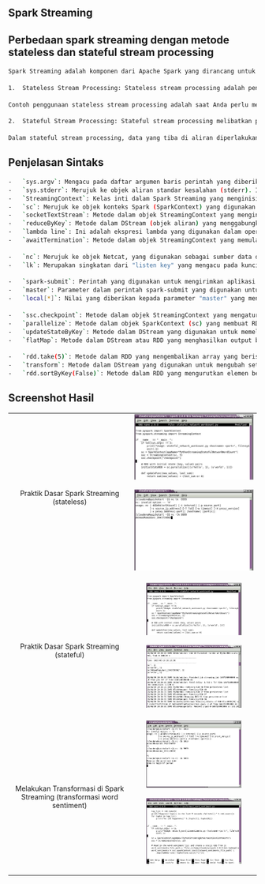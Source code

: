 
## Spark Streaming

##  Perbedaan spark streaming dengan metode stateless dan stateful stream processing
```sh
Spark Streaming adalah komponen dari Apache Spark yang dirancang untuk memproses aliran data secara real-time. Dalam Spark Streaming, ada dua metode pengolahan aliran data yang umum digunakan, yaitu stateless (tanpa status) dan stateful (dengan status). Berikut adalah penjelasan perbedaan antara keduanya:

1.  Stateless Stream Processing: Stateless stream processing adalah pendekatan di mana setiap record (data) dalam aliran diperlakukan secara independen. Setiap record diolah secara terpisah tanpa mempertimbangkan informasi dari record sebelumnya atau dari aliran data secara keseluruhan. Stateless stream processing tidak mempertahankan keadaan atau status apa pun antara batch yang berbeda.

Contoh penggunaan stateless stream processing adalah saat Anda perlu menerapkan transformasi sederhana, seperti pemetaan (mapping) atau filter, pada setiap record dalam aliran data secara terpisah. Setiap record dianggap sebagai entitas terpisah yang tidak bergantung pada record sebelumnya.

2.  Stateful Stream Processing: Stateful stream processing melibatkan pemeliharaan status atau keadaan (state) yang terkait dengan aliran data. Ini berarti setiap record diolah dengan mempertimbangkan informasi dari record sebelumnya dan status global dari aliran data. Status ini dapat berupa nilai terkini, jumlah akumulasi, atau keadaan lain yang relevan.

Dalam stateful stream processing, data yang tiba di aliran diperlakukan sebagai bagian dari urutan yang lebih besar, dan status diperbarui secara berkelanjutan sesuai dengan record baru yang tiba. Hal ini memungkinkan analisis yang lebih kompleks, seperti perhitungan jendela waktu (windowed computations) atau analisis tren.
```
## Penjelasan Sintaks
  ```sh
  -   `sys.argv`: Mengacu pada daftar argumen baris perintah yang diberikan saat menjalankan program. Ini digunakan untuk membaca argumen yang diberikan kepada program Spark Streaming.
-   `sys.stderr`: Merujuk ke objek aliran standar kesalahan (stderr). Ini digunakan untuk menulis pesan kesalahan atau informasi di output standar kesalahan.
-   `StreamingContext`: Kelas inti dalam Spark Streaming yang menginisialisasi konteks streaming dengan konfigurasi dan waktu batch tertentu.
-   `sc`: Merujuk ke objek konteks Spark (SparkContext) yang digunakan dalam Spark Streaming.
-   `socketTextStream`: Metode dalam objek StreamingContext yang menginisialisasi sumber aliran data dengan menggunakan soket. Ini membaca data baris demi baris dari soket yang ditentukan.
-   `reduceByKey`: Metode dalam DStream (objek aliran) yang menggabungkan nilai-nilai yang sesuai dengan kunci yang sama menggunakan fungsi pengurangan.
-   `lambda line`: Ini adalah ekspresi lambda yang digunakan dalam operasi transformasi pada aliran data. Di sini, "line" adalah parameter yang mewakili setiap baris data dalam aliran.
-   `awaitTermination`: Metode dalam objek StreamingContext yang memulai eksekusi aliran dan memblokir pemanggil hingga streaming dihentikan secara manual atau karena kesalahan.

-   `nc`: Merujuk ke objek Netcat, yang digunakan sebagai sumber data dalam contoh kode tersebut.
-   `lk`: Merupakan singkatan dari "listen key" yang mengacu pada kunci yang digunakan dalam aliran data untuk mengelompokkan atau mengurutkan data.

-   `spark-submit`: Perintah yang digunakan untuk mengirimkan aplikasi Spark ke cluster untuk dieksekusi.
-   `master`: Parameter dalam perintah spark-submit yang digunakan untuk menentukan "master" atau URL manajer cluster yang digunakan untuk menjalankan aplikasi Spark (misalnya, local[*], yarn, dll.).
-   `local[*]`: Nilai yang diberikan kepada parameter "master" yang menunjukkan penggunaan mode lokal pada satu mesin dengan menggunakan semua inti prosesor yang tersedia.

-   `ssc.checkpoint`: Metode dalam objek StreamingContext yang mengatur titik kontrol (checkpoint) untuk StreamingContext. Titik kontrol digunakan untuk mempertahankan keadaan aliran data yang sedang diproses dan memungkinkan pemulihan jika ada kegagalan.
-   `parallelize`: Metode dalam objek SparkContext (sc) yang membuat RDD (Resilient Distributed Dataset) dari koleksi yang ada di dalam program.
-   `updateStateByKey`: Metode dalam DStream yang digunakan untuk memelihara keadaan (state) dengan memperbarui nilai state berdasarkan kunci (key) yang sesuai.
-   `flatMap`: Metode dalam DStream atau RDD yang menghasilkan output baru dengan menerapkan fungsi ke setiap elemen dan mengembalikan nol atau lebih hasil.

-   `rdd.take(5)`: Metode dalam RDD yang mengembalikan array yang berisi n elemen pertama dari RDD.
-   `transform`: Metode dalam DStream yang digunakan untuk mengubah setiap RDD dalam DStream dengan menerapkan fungsi transformasi.
-   `rdd.sortByKey(False)`: Metode dalam RDD yang mengurutkan elemen berdasarkan kunci (key). Nilai boolean `False` menunjukkan pengurutan dalam urutan menurun (descending).
  ```

## Screenshot Hasil
<table>
  <tr align="center">
    <td>
    Praktik Dasar Spark Streaming (stateless)
    <td> 
      <img src="https://github.com/AkhmadRamadani/spark-streaming/blob/main/images/WhatsApp%20Image%202023-06-20%20at%2010.27.27.jpeg?raw=true"><br><br>
      <img src="https://github.com/AkhmadRamadani/spark-streaming/blob/main/images/WhatsApp%20Image%202023-06-20%20at%2010.27.27%20(1).jpeg?raw=true">
      <br><br>
    </td>
    </td>
    </tr>
    <tr align="center">
    <td>    
    Praktik Dasar Spark Streaming (stateful)
    <td>
      <img src="https://github.com/AkhmadRamadani/spark-streaming/blob/main/images/WhatsApp%20Image%202023-06-20%20at%2010.27.27.jpeg?raw=true" width=80% height=80%><br><br>
      <img src="https://github.com/AkhmadRamadani/spark-streaming/blob/main/images/WhatsApp%20Image%202023-06-20%20at%2010.27.28%20(1).jpeg?raw=true" width=80% height=80%><br><br>
  </td>
    </td>
    </tr>
    <tr align="center">
    <td>
     Melakukan Transformasi di Spark Streaming (transformasi word sentiment)
    <td>
      <img src="https://github.com/AkhmadRamadani/spark-streaming/blob/main/images/WhatsApp%20Image%202023-06-20%20at%2010.27.28.jpeg?raw=true" width=80% height=80%><br><br>
      <img src="https://github.com/AkhmadRamadani/spark-streaming/blob/main/images/WhatsApp%20Image%202023-06-20%20at%2010.27.27%20(2).jpeg?raw=true" width=80% height=80%><br><br>
      
  </td>
    </td>
    </tr>
 </table>
